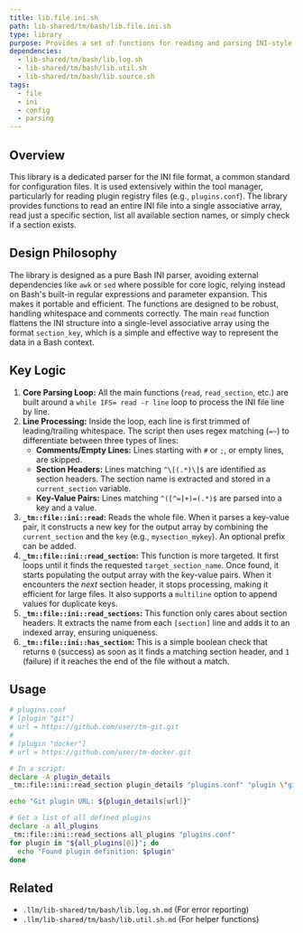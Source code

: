 ```yaml
---
title: lib.file.ini.sh
path: lib-shared/tm/bash/lib.file.ini.sh
type: library
purpose: Provides a set of functions for reading and parsing INI-style configuration files.
dependencies:
  - lib-shared/tm/bash/lib.log.sh
  - lib-shared/tm/bash/lib.util.sh
  - lib-shared/tm/bash/lib.source.sh
tags:
  - file
  - ini
  - config
  - parsing
---
```


## Overview
This library is a dedicated parser for the INI file format, a common standard for configuration files. It is used extensively within the tool manager, particularly for reading plugin registry files (e.g., `plugins.conf`). The library provides functions to read an entire INI file into a single associative array, read just a specific section, list all available section names, or simply check if a section exists.

## Design Philosophy
The library is designed as a pure Bash INI parser, avoiding external dependencies like `awk` or `sed` where possible for core logic, relying instead on Bash's built-in regular expressions and parameter expansion. This makes it portable and efficient. The functions are designed to be robust, handling whitespace and comments correctly. The main `read` function flattens the INI structure into a single-level associative array using the format `section_key`, which is a simple and effective way to represent the data in a Bash context.

## Key Logic
1.  **Core Parsing Loop:** All the main functions (`read`, `read_section`, etc.) are built around a `while IFS= read -r line` loop to process the INI file line by line.
2.  **Line Processing:** Inside the loop, each line is first trimmed of leading/trailing whitespace. The script then uses regex matching (`=~`) to differentiate between three types of lines:
    *   **Comments/Empty Lines:** Lines starting with `#` or `;`, or empty lines, are skipped.
    *   **Section Headers:** Lines matching `^\[(.*)\]$` are identified as section headers. The section name is extracted and stored in a `current_section` variable.
    *   **Key-Value Pairs:** Lines matching `^([^=]+)=(.*)$` are parsed into a key and a value.
3.  **`_tm::file::ini::read`:** Reads the whole file. When it parses a key-value pair, it constructs a new key for the output array by combining the `current_section` and the `key` (e.g., `mysection_mykey`). An optional prefix can be added.
4.  **`_tm::file::ini::read_section`:** This function is more targeted. It first loops until it finds the requested `target_section_name`. Once found, it starts populating the output array with the key-value pairs. When it encounters the *next* section header, it stops processing, making it efficient for large files. It also supports a `multiline` option to append values for duplicate keys.
5.  **`_tm::file::ini::read_sections`:** This function only cares about section headers. It extracts the name from each `[section]` line and adds it to an indexed array, ensuring uniqueness.
6.  **`_tm::file::ini::has_section`:** This is a simple boolean check that returns `0` (success) as soon as it finds a matching section header, and `1` (failure) if it reaches the end of the file without a match.

## Usage
```bash
# plugins.conf
# [plugin "git"]
# url = https://github.com/user/tm-git.git
#
# [plugin "docker"]
# url = https://github.com/user/tm-docker.git

# In a script:
declare -A plugin_details
_tm::file::ini::read_section plugin_details "plugins.conf" "plugin \"git\""

echo "Git plugin URL: ${plugin_details[url]}"

# Get a list of all defined plugins
declare -a all_plugins
_tm::file::ini::read_sections all_plugins "plugins.conf"
for plugin in "${all_plugins[@]}"; do
  echo "Found plugin definition: $plugin"
done
```

## Related
- `.llm/lib-shared/tm/bash/lib.log.sh.md` (For error reporting)
- `.llm/lib-shared/tm/bash/lib.util.sh.md` (For helper functions)